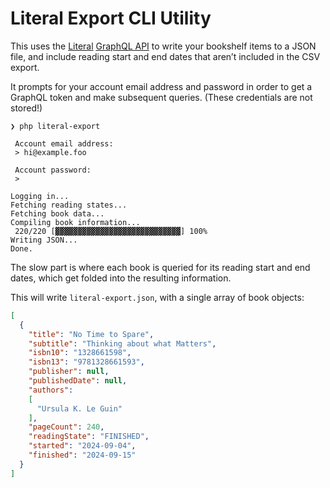 # Literal Export CLI Utility

This uses the [Literal](https://literal.club) [GraphQL API](https://literal.club/pages/api) to write your bookshelf items to a JSON file, and include reading start and end dates that aren’t included in the CSV export.

It prompts for your account email address and password in order to get a GraphQL token and make subsequent queries. (These credentials are not stored!)

```
❯ php literal-export

 Account email address:
 > hi@example.foo

 Account password:
 >

Logging in...
Fetching reading states...
Fetching book data...
Compiling book information...
 220/220 [▓▓▓▓▓▓▓▓▓▓▓▓▓▓▓▓▓▓▓▓▓▓▓▓▓▓▓▓] 100%
Writing JSON...
Done.
```

The slow part is where each book is queried for its reading start and end dates, which get folded into the resulting information.

This will write `literal-export.json`, with a single array of book objects:

```json
[
  {
    "title": "No Time to Spare",
    "subtitle": "Thinking about what Matters",
    "isbn10": "1328661598",
    "isbn13": "9781328661593",
    "publisher": null,
    "publishedDate": null,
    "authors":
    [
      "Ursula K. Le Guin"
    ],
    "pageCount": 240,
    "readingState": "FINISHED",
    "started": "2024-09-04",
    "finished": "2024-09-15"
  }
]
```
